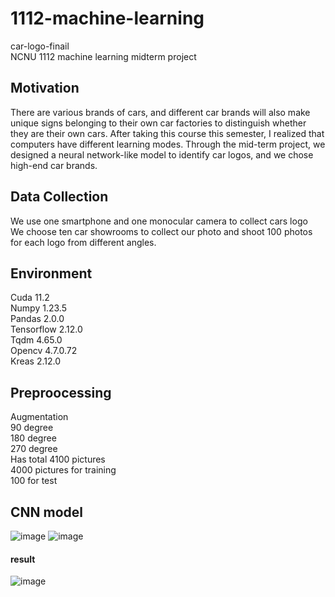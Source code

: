 # 1112-machine-learning   
car-logo-finail   
NCNU 1112 machine learning midterm project
## Motivation
There are various brands of cars, and different car brands will also make unique signs belonging to their own car factories to distinguish whether they are their own cars. After taking this course this semester, I realized that computers have different learning modes. Through the mid-term project, we designed a neural network-like model to identify car logos, and we chose high-end car brands. 
## Data Collection 
We use one smartphone and one monocular camera to collect cars logo   
We choose ten car showrooms to collect our photo and shoot 100 photos for each logo from different angles.
## Environment
Cuda 11.2    
Numpy 1.23.5     
Pandas 2.0.0     
Tensorflow 2.12.0    
Tqdm 4.65.0     
Opencv 4.7.0.72     
Kreas 2.12.0    
## Preproocessing
Augmentation     
   90 degree     
   180 degree    
   270 degree    
Has total 4100 pictures    
    4000 pictures for training     
    100 for test     
## CNN model
![image](https://github.com/Rayray7777777/1112-machine-learning/assets/132484524/5c9c45f8-02ec-4169-b82c-bf5953fa1f2c)
![image](https://github.com/Rayray7777777/1112-machine-learning/assets/132484524/e6316343-fe95-44a2-a1e8-3092a9b4d967)
#### result
![image](https://github.com/Rayray7777777/1112-machine-learning/assets/132484524/a13fef7e-d3f4-452e-8677-41273ea46579)
